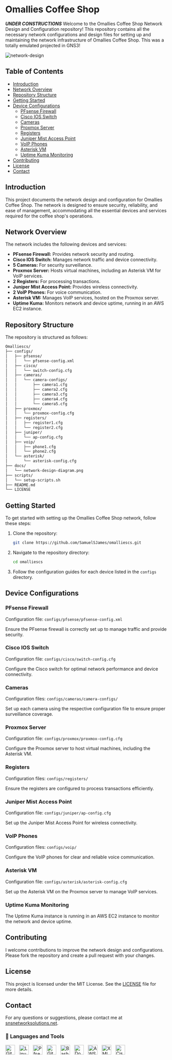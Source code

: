 # Omallies Coffee Shop
***UNDER CONSTRUCTIONS***
Welcome to the Omallies Coffee Shop Network Design and Configuration repository! This repository contains all the necessary network configurations and design files for setting up and maintaining the network infrastructure of Omallies Coffee Shop. This was a totally emulated projected in GNS3! 

![network-design](/configs/assets/network-design-diagram.png)

## Table of Contents

- [Introduction](#introduction)
- [Network Overview](#network-overview)
- [Repository Structure](#repository-structure)
- [Getting Started](#getting-started)
- [Device Configurations](#device-configurations)
  - [PFsense Firewall](#pfsense-firewall)
  - [Cisco IOS Switch](#cisco-ios-switch)
  - [Cameras](#cameras)
  - [Proxmox Server](#proxmox-server)
  - [Registers](#registers)
  - [Juniper Mist Access Point](#juniper-mist-access-point)
  - [VoIP Phones](#voip-phones)
  - [Asterisk VM](#asterisk-vm)
  - [Uptime Kuma Monitoring](#uptime-kuma-monitoring)
- [Contributing](#contributing)
- [License](#license)
- [Contact](#contact)

## Introduction

This project documents the network design and configuration for Omallies Coffee Shop. The network is designed to ensure security, reliability, and ease of management, accommodating all the essential devices and services required for the coffee shop's operations.

## Network Overview

The network includes the following devices and services:
- **PFsense Firewall:** Provides network security and routing.
- **Cisco IOS Switch:** Manages network traffic and device connectivity.
- **5 Cameras:** For security surveillance.
- **Proxmox Server:** Hosts virtual machines, including an Asterisk VM for VoIP services.
- **2 Registers:** For processing transactions.
- **Juniper Mist Access Point:** Provides wireless connectivity.
- **2 VoIP Phones:** For voice communication.
- **Asterisk VM:** Manages VoIP services, hosted on the Proxmox server.
- **Uptime Kuma:** Monitors network and device uptime, running in an AWS EC2 instance.

## Repository Structure

The repository is structured as follows:

```bash
Omalliescs/
├── configs/
│   ├── pfsense/
│   │   └── pfsense-config.xml
│   ├── cisco/
│   │   └── switch-config.cfg
│   ├── cameras/
│   │   └── camera-configs/
│   │       ├── camera1.cfg
│   │       ├── camera2.cfg
│   │       ├── camera3.cfg
│   │       ├── camera4.cfg
│   │       └── camera5.cfg
│   ├── proxmox/
│   │   └── proxmox-config.cfg
│   ├── registers/
│   │   ├── register1.cfg
│   │   └── register2.cfg
│   ├── juniper/
│   │   └── ap-config.cfg
│   ├── voip/
│   │   ├── phone1.cfg
│   │   └── phone2.cfg
│   └── asterisk/
│       └── asterisk-config.cfg
├── docs/
│   └── network-design-diagram.png
├── scripts/
│   └── setup-scripts.sh
├── README.md
└── LICENSE
```

## Getting Started

To get started with setting up the Omallies Coffee Shop network, follow these steps:

1. Clone the repository:
   ```bash
   git clone https://github.com/SamuelSJames/omalliescs.git
   ```
2. Navigate to the repository directory:
   ```bash
   cd omalliescs
   ```
3. Follow the configuration guides for each device listed in the `configs` directory.

## Device Configurations

### PFsense Firewall

Configuration file: `configs/pfsense/pfsense-config.xml`

Ensure the PFsense firewall is correctly set up to manage traffic and provide security.

### Cisco IOS Switch

Configuration file: `configs/cisco/switch-config.cfg`

Configure the Cisco switch for optimal network performance and device connectivity.

### Cameras

Configuration files: `configs/cameras/camera-configs/`

Set up each camera using the respective configuration file to ensure proper surveillance coverage.

### Proxmox Server

Configuration file: `configs/proxmox/proxmox-config.cfg`

Configure the Proxmox server to host virtual machines, including the Asterisk VM.

### Registers

Configuration files: `configs/registers/`

Ensure the registers are configured to process transactions efficiently.

### Juniper Mist Access Point

Configuration file: `configs/juniper/ap-config.cfg`

Set up the Juniper Mist Access Point for wireless connectivity.

### VoIP Phones

Configuration files: `configs/voip/`

Configure the VoIP phones for clear and reliable voice communication.

### Asterisk VM

Configuration file: `configs/asterisk/asterisk-config.cfg`

Set up the Asterisk VM on the Proxmox server to manage VoIP services.

### Uptime Kuma Monitoring

The Uptime Kuma instance is running in an AWS EC2 instance to monitor the network and device uptime.

## Contributing

I welcome contributions to improve the network design and configurations. Please fork the repository and create a pull request with your changes.

## License

This project is licensed under the MIT License. See the [LICENSE](LICENSE) file for more details.

## Contact

For any questions or suggestions, please contact me at [snsnetworksolutions.net](mailto:samueljamesinc@snsnetworksolutions.net).


### 🧰 **Languages and Tools**

<img align="left" alt="Git" width="30px" style="padding-right:10px;" src="https://cdn.jsdelivr.net/gh/devicons/devicon/icons/git/git-original.svg" />
<img align="left" alt="Linux" width="30px" style="padding-right:10px;" src="https://cdn.jsdelivr.net/gh/devicons/devicon/icons/linux/linux-original.svg" />

<img align="left" alt="Pfsense" width="30px" style="padding-right:10px;" src="https://cdn.jsdelivr.net/gh/devicons/devicon@latest/icons/pfsense/pfsense-original.svg" />
          
<img align="left" alt="GitHub" width="30px" style="padding-right:10px;" src="https://cdn.jsdelivr.net/gh/devicons/devicon/icons/github/github-original.svg" />
<img align="left" alt="Bash" width="30px" style="padding-right:10px;" src="https://cdn.jsdelivr.net/gh/devicons/devicon/icons/bash/bash-original.svg" />

<img align="left" alt="Docker" width="30px" style="padding-right:10px;" src="https://cdn.jsdelivr.net/gh/devicons/devicon/icons/docker/docker-original.svg" />
<img align="left" alt="AWS" width="30px" style="padding-right:10px;" src="https://cdn.jsdelivr.net/gh/devicons/devicon/icons/amazonwebservices/amazonwebservices-original-wordmark.svg" />

<img align="left" alt="XML" width="30px" style="padding-right:10px;" src="https://cdn.jsdelivr.net/gh/devicons/devicon@latest/icons/xml/xml-original.svg" />
          
<img align="left" alt="Cisco" width="30px" style="padding-right:10px;" src="/configs/assets/cisco-svgrepo-com.svg" />
